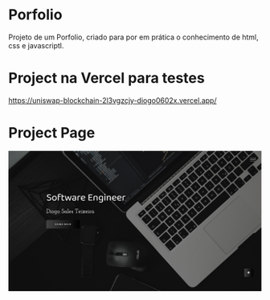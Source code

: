 # Porfolio

Projeto de um Porfolio, criado para por em prática o conhecimento de html, css e javascriptl.

# Project na Vercel para testes

https://uniswap-blockchain-2l3vgzcjy-diogo0602x.vercel.app/

# Project Page

![Portfolio](https://github.com/Diogo0602x/Portfolio/blob/main/assets/Landing-page.PNG)
